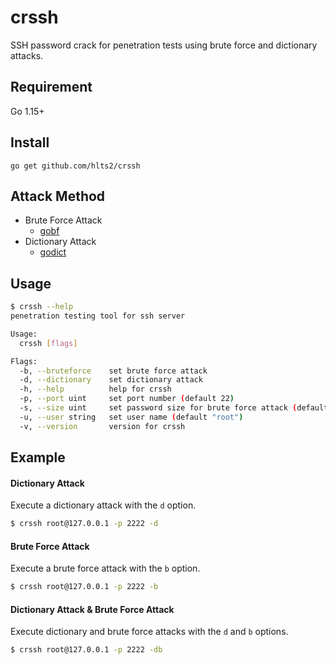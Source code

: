 # crssh

SSH password crack for penetration tests using brute force and dictionary attacks.

## Requirement

Go 1.15+

## Install

```shell
go get github.com/hlts2/crssh
```

## Attack Method

- Brute Force Attack
  - [gobf](https://github.com/hlts2/gobf)
- Dictionary Attack
  - [godict](https://github.com/hlts2/godict)

## Usage

```bash
$ crssh --help
penetration testing tool for ssh server

Usage:
  crssh [flags]

Flags:
  -b, --bruteforce    set brute force attack
  -d, --dictionary    set dictionary attack
  -h, --help          help for crssh
  -p, --port uint     set port number (default 22)
  -s, --size uint     set password size for brute force attack (default 4)
  -u, --user string   set user name (default "root")
  -v, --version       version for crssh
```

## Example

#### Dictionary Attack

Execute a dictionary attack with the `d` option.

```bash
$ crssh root@127.0.0.1 -p 2222 -d
```

#### Brute Force Attack

Execute a brute force attack with the `b` option.

```bash
$ crssh root@127.0.0.1 -p 2222 -b
```

#### Dictionary Attack & Brute Force Attack

Execute dictionary and brute force attacks with the `d` and `b` options.

```bash
$ crssh root@127.0.0.1 -p 2222 -db
```
